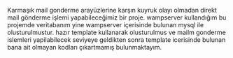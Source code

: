 Karmaşık mail gonderme arayüzlerine karşın kuyruk olayı olmadan direkt mail gönderme işlemi yapabileceğimiz bir proje. wampserver kullandığım bu projemde veritabanım yine wampserver içerisinde bulunan mysql ile olusturulmustur.
hazır template kullanarak olusturulmus ve mailm gonderme islemleri yapilabilecek seviyeye geldikten sonra template icerisinde bulunan bana ait olmayan kodları çıkartmamış bulunmaktayım.
